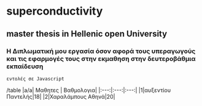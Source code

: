 # superconductivity
## master thesis in Hellenic open University
### Η Διπλωματική μου εργασία όσον αφορά τους υπεραγωγούς και τις εφαρμογές τους στην εκμαθηση στην δευτεροβάθμια εκπαίδευση
```
εντολές σε Javascript
```
/table
|a/a| Μαθητες | Βαθμολογια|
|:---:|:---:|:---:|
|1|αυξεντίου Παντελής|18|
|2|Χαραλάμπους Αθηνά|20|
